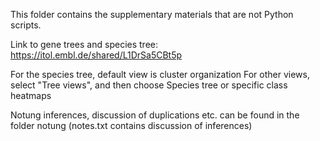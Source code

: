 This folder contains the supplementary materials that are not Python scripts.

Link to gene trees and species tree:
https://itol.embl.de/shared/L1DrSa5CBt5p 

For the species tree, default view is cluster organization
For other views, select "Tree views", and then choose Species tree or specific class heatmaps

Notung inferences, discussion of duplications etc. can be found in the folder notung (notes.txt contains discussion of inferences)

